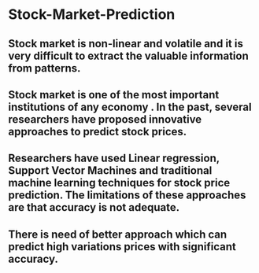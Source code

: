 # Stock-Market-Prediction
## Stock market is non-linear and volatile and it is very difficult to extract the valuable information from patterns. 
## Stock market is one of the most important institutions of any economy . In the past, several researchers have proposed innovative approaches to predict stock prices. 
## Researchers have used Linear regression, Support Vector Machines and traditional machine learning techniques for stock price prediction. The limitations of these approaches are that accuracy is not adequate. 
## There is need of better approach which can predict high variations prices with significant accuracy. 

